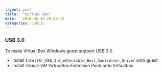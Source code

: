 ```yaml
---
layout: post
title:  "Virtual Box"
date:   2016-06-10 20:45:15
categories: public
---
```


### USB 3.0

To make Virtual Box Windows guest support USB 3.0:

* Install `Intel(R)_USB_3.0_eXtensible_Host_Controller_Driver` onto guest
* Install *Oracle VM VirtualBox Extension Pack* onto Virtualbox

